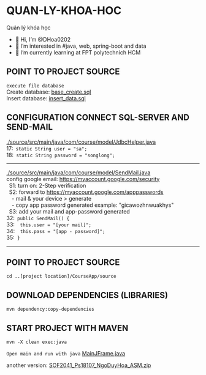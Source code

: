# QUAN-LY-KHOA-HOC
Quản lý khóa học

- 👋 Hi, I’m @DHoa0202
- 👀 I’m interested in #java, web, spring-boot and data
- 🌱 I’m currently learning at FPT polytechnich HCM

## POINT TO PROJECT SOURCE
`execute file database` <br/>
Create database: [base_create.sql](./database/base_create.sql)<br/>
Insert database: [insert_data.sql](./database/insert_data.sql)<br/>
## CONFIGURATION CONNECT SQL-SERVER AND SEND-MAIL
[./source/src/main/java/com/course/model/JdbcHelper.java](./source/src/main/java/com/course/model/JdbcHelper.java)<br/>
17:&ensp;`static String user = "sa";`<br/>
18:&ensp;`static String password = "songlong";`<hr/>

[./source/src/main/java/com/course/model/SendMail.java](./source/src/main/java/com/course/model/SendMail.java)<br/>
config google email: https://myaccount.google.com/security<br/>
&ensp;S1: turn on: 2-Step verification<br/>
&ensp;S2: forward to https://myaccount.google.com/apppasswords<br/>
&ensp;&ensp;- mail & your device > generate<br/>
&ensp;&ensp;- copy app password generated example: "gicawozhnwuakhys"<br/>
&ensp;S3: add your mail and app-password generated<br/>
32:&ensp;`public SendMail() {`<br/>
33:&ensp;&ensp;`this.user = "[your mail]";`<br/>
34:&ensp;&ensp;`this.pass = "[app - password]";`<br/>
35:&ensp;`}`<hr/>

## POINT TO PROJECT SOURCE
```
cd ..[project location]/CourseApp/source
```
## DOWNLOAD DEPENDENCIES (LIBRARIES)
```
mvn dependency:copy-dependencies
```
## START PROJECT WITH MAVEN
```
mvn -X clean exec:java
```
`Open main and run with java`
[MainJFrame.java](./source/src/main/java/com/course/views/MainJFrame.java)

another version: [SOF2041_Ps18107_NgoDuyHoa_ASM.zip](https://drive.google.com/file/d/10C78WYRB8Ez_CW1M9lJpGZRokmyEvN6g/view?usp=sharing)
